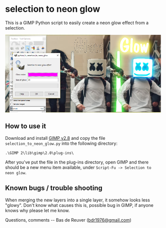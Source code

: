 selection to neon glow
======================

This is a GIMP Python script to easily create a neon glow effect
from a selection.

![Selection to neon glow effect](/preview.png?raw=true "preview")

How to use it
-------------
Download and install [GIMP v2.8](https://www.gimp.org/) and copy the file
`selection_to_neon_glow.py` into the following directory:

	.\GIMP 2\lib\gimp\2.0\plug-ins\

After you've put the file in the plug-ins directory, open GIMP and there
should be a new menu item available, under `Script-Fu -> Selection to neon glow`.

Known bugs / trouble shooting
-----------------------------
When merging the new layers into a single layer, it somehow looks less "glowy".
Don't know what causes this is, possible bug in GIMP, if anyone knows why please let me know.

Questions, comments -- Bas de Reuver (bdr1976@gmail.com)
